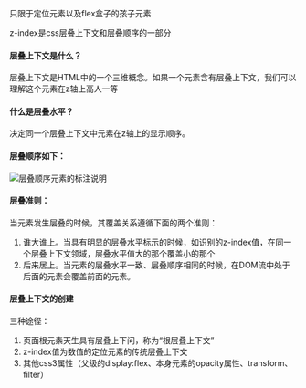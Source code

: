  只限于定位元素以及flex盒子的孩子元素 

z-index是css层叠上下文和层叠顺序的一部分

#### 层叠上下文是什么？

层叠上下文是HTML中的一个三维概念。如果一个元素含有层叠上下文，我们可以理解这个元素在z轴上高人一等

#### 什么是层叠水平？

决定同一个层叠上下文中元素在z轴上的显示顺序。

#### 层叠顺序如下：

![层叠顺序元素的标注说明](https://image.zhangxinxu.com/image/blog/201601/2016-01-07_235108.png)

#### 层叠准则：

当元素发生层叠的时候，其覆盖关系遵循下面的两个准则：

1. 谁大谁上。当具有明显的层叠水平标示的时候，如识别的z-index值，在同一个层叠上下文领域，层叠水平值大的那个覆盖小的那个
2. 后来居上。当元素的层叠水平一致、层叠顺序相同的时候，在DOM流中处于后面的元素会覆盖前面的元素。

#### 层叠上下文的创建

三种途径：

1. 页面根元素天生具有层叠上下问，称为“根层叠上下文”
2. z-index值为数值的定位元素的传统层叠上下文
3. 其他css3属性（父级的display:flex、本身元素的opacity属性、transform、filter）